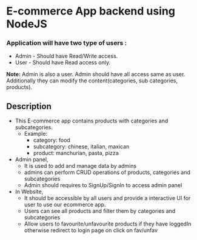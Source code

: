 # E-commerce App backend using NodeJS

### Application will have two type of users :

- Admin - Should have Read/Write access.
- User - Should have Read access only.

**Note:** Admin is also a user. Admin should have all access same as user. Additionally they can modify the content(categories, sub categories, products).

## Description

- This E-commerce app contains products with categories and subcategories.
  - Example: 
      - category: food
      - subcategory: chinese, italian, maxican
      - product: manchurian, pasta, pizza
- Admin panel, 
  - It is used to add and manage data by admins
  - admins can perform CRUD operations of products, categories and subcategories
  - Admin should requires to SignUp/SignIn to access admin panel
- In Website,
  - It should be accessible by all users and provide a interactive UI for user to use our ecommerce app.
  - Users can see all products and filter them by categories and subcategories
  - Allow users to favourite/unfavourite products if they have loggedIn otherwise redirect to login page on click on fav/unfav

